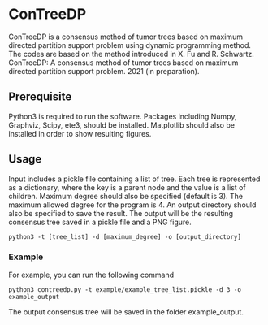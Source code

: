 # ConTreeDP
ConTreeDP is a consensus method of tumor trees based on maximum directed partition support problem using dynamic programming method. The codes are based on the method introduced in X. Fu and R. Schwartz. ConTreeDP: A consensus method of tumor trees based on maximum directed partition support problem. 2021 (in preparation).

## Prerequisite
Python3 is required to run the software. Packages including Numpy, Graphviz, Scipy, ete3, should be installed. Matplotlib should also be installed in order to show resulting figures.

## Usage
Input includes a pickle file containing a list of tree. Each tree is represented as a dictionary, where the key is a parent node and the value is a list of children. Maximum degree should also be specified (default is 3). The maximum allowed degree for the program is 4. An output directory should also be specified to save the result. The output will be the resulting consensus tree saved in a pickle file and a PNG figure.
```
python3 -t [tree_list] -d [maximum_degree] -o [output_directory]
```
### Example
For example, you can run the following command
```
python3 contreedp.py -t example/example_tree_list.pickle -d 3 -o example_output
```
The output consensus tree will be saved in the folder example_output.
